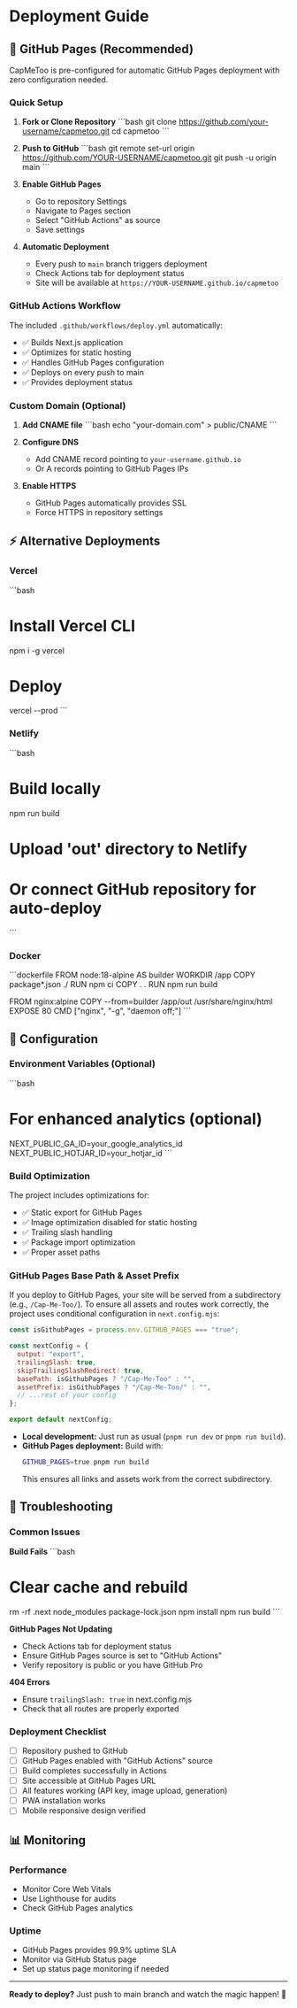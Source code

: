 # Deployment Guide

## 🚀 GitHub Pages (Recommended)

CapMeToo is pre-configured for automatic GitHub Pages deployment with zero configuration needed.

### Quick Setup

1. **Fork or Clone Repository**
   \`\`\`bash
   git clone https://github.com/your-username/capmetoo.git
   cd capmetoo
   \`\`\`

2. **Push to GitHub**
   \`\`\`bash
   git remote set-url origin https://github.com/YOUR-USERNAME/capmetoo.git
   git push -u origin main
   \`\`\`

3. **Enable GitHub Pages**

   - Go to repository Settings
   - Navigate to Pages section
   - Select "GitHub Actions" as source
   - Save settings

4. **Automatic Deployment**
   - Every push to `main` branch triggers deployment
   - Check Actions tab for deployment status
   - Site will be available at `https://YOUR-USERNAME.github.io/capmetoo`

### GitHub Actions Workflow

The included `.github/workflows/deploy.yml` automatically:

- ✅ Builds Next.js application
- ✅ Optimizes for static hosting
- ✅ Handles GitHub Pages configuration
- ✅ Deploys on every push to main
- ✅ Provides deployment status

### Custom Domain (Optional)

1. **Add CNAME file**
   \`\`\`bash
   echo "your-domain.com" > public/CNAME
   \`\`\`

2. **Configure DNS**

   - Add CNAME record pointing to `your-username.github.io`
   - Or A records pointing to GitHub Pages IPs

3. **Enable HTTPS**
   - GitHub Pages automatically provides SSL
   - Force HTTPS in repository settings

## ⚡ Alternative Deployments

### Vercel

\`\`\`bash

# Install Vercel CLI

npm i -g vercel

# Deploy

vercel --prod
\`\`\`

### Netlify

\`\`\`bash

# Build locally

npm run build

# Upload 'out' directory to Netlify

# Or connect GitHub repository for auto-deploy

\`\`\`

### Docker

\`\`\`dockerfile
FROM node:18-alpine AS builder
WORKDIR /app
COPY package\*.json ./
RUN npm ci
COPY . .
RUN npm run build

FROM nginx:alpine
COPY --from=builder /app/out /usr/share/nginx/html
EXPOSE 80
CMD ["nginx", "-g", "daemon off;"]
\`\`\`

## 🔧 Configuration

### Environment Variables (Optional)

\`\`\`bash

# For enhanced analytics (optional)

NEXT_PUBLIC_GA_ID=your_google_analytics_id
NEXT_PUBLIC_HOTJAR_ID=your_hotjar_id
\`\`\`

### Build Optimization

The project includes optimizations for:

- ✅ Static export for GitHub Pages
- ✅ Image optimization disabled for static hosting
- ✅ Trailing slash handling
- ✅ Package import optimization
- ✅ Proper asset paths

### GitHub Pages Base Path & Asset Prefix

If you deploy to GitHub Pages, your site will be served from a subdirectory (e.g., `/Cap-Me-Too/`). To ensure all assets and routes work correctly, the project uses conditional configuration in `next.config.mjs`:

```js
const isGithubPages = process.env.GITHUB_PAGES === "true";

const nextConfig = {
  output: "export",
  trailingSlash: true,
  skipTrailingSlashRedirect: true,
  basePath: isGithubPages ? "/Cap-Me-Too" : "",
  assetPrefix: isGithubPages ? "/Cap-Me-Too/" : "",
  // ...rest of your config
};

export default nextConfig;
```

- **Local development:** Just run as usual (`pnpm run dev` or `pnpm run build`).
- **GitHub Pages deployment:** Build with:
  ```bash
  GITHUB_PAGES=true pnpm run build
  ```
  This ensures all links and assets work from the correct subdirectory.

## 🚨 Troubleshooting

### Common Issues

**Build Fails**
\`\`\`bash

# Clear cache and rebuild

rm -rf .next node_modules package-lock.json
npm install
npm run build
\`\`\`

**GitHub Pages Not Updating**

- Check Actions tab for deployment status
- Ensure GitHub Pages source is set to "GitHub Actions"
- Verify repository is public or you have GitHub Pro

**404 Errors**

- Ensure `trailingSlash: true` in next.config.mjs
- Check that all routes are properly exported

### Deployment Checklist

- [ ] Repository pushed to GitHub
- [ ] GitHub Pages enabled with "GitHub Actions" source
- [ ] Build completes successfully in Actions
- [ ] Site accessible at GitHub Pages URL
- [ ] All features working (API key, image upload, generation)
- [ ] PWA installation works
- [ ] Mobile responsive design verified

## 📊 Monitoring

### Performance

- Monitor Core Web Vitals
- Use Lighthouse for audits
- Check GitHub Pages analytics

### Uptime

- GitHub Pages provides 99.9% uptime SLA
- Monitor via GitHub Status page
- Set up status page monitoring if needed

---

**Ready to deploy?** Just push to main branch and watch the magic happen! 🚀

